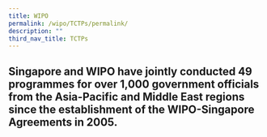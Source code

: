 ```yaml
---
title: WIPO
permalink: /wipo/TCTPs/permalink/
description: ""
third_nav_title: TCTPs
---
```

## Singapore and WIPO have jointly conducted 49 programmes for over 1,000 government officials from the Asia-Pacific and Middle East regions since the establishment of the WIPO-Singapore Agreements in 2005.